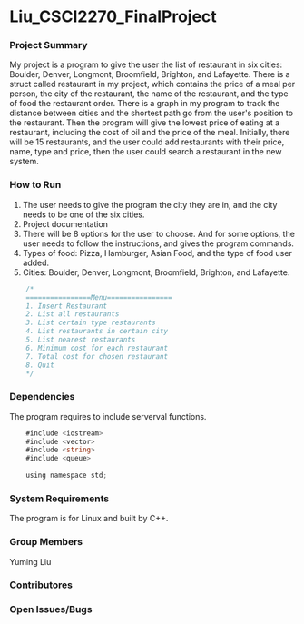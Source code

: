 # Liu_CSCI2270_FinalProject
### Project Summary
My project is a program to give the user the list of restaurant in six cities: Boulder, Denver, Longmont, Broomfield, Brighton, and Lafayette. There is a struct called restaurant in my project, which contains the price of a meal per person, the city of the restaurant, the name of the restaurant, and the type of food the restaurant order. There is a graph in my program to track the distance between cities and the shortest path go from the user's position to the restaurant. Then the program will give the lowest price of eating at a restaurant, including the cost of oil and the price of the meal. Initially, there will be 15 restaurants, and the user could add restaurants with their price, name, type and price, then the user could search a restaurant in the new system. 
### How to Run
1. The user needs to give the program the city they are in, and the city needs to be one of the six cities. 
2. Project documentation
3. There will be 8 options for the user to choose. And for some options, the user needs to follow the instructions, and gives the program commands. 
4. Types of food: Pizza, Hamburger, Asian Food, and the type of food user added. 
5. Cities: Boulder, Denver, Longmont, Broomfield, Brighton, and Lafayette. 
```go
    /*
    ================Menu================
    1. Insert Restaurant
    2. List all restaurants
    3. List certain type restaurants
    4. List restaurants in certain city
    5. List nearest restaurants
    6. Minimum cost for each restaurant
    7. Total cost for chosen restaurant
    8. Quit
    */
```
### Dependencies
The program requires to include serverval functions.
```go
    #include <iostream>
    #include <vector>
    #include <string>
    #include <queue>
    
    using namespace std;
````
### System Requirements
The program is for Linux and built by C++.
### Group Members
Yuming Liu
### Contributores
### Open Issues/Bugs
